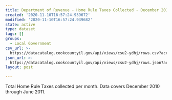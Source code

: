 ```yaml
---
title: Department of Revenue - Home Rule Taxes Collected - December 2010 to June 2011
created: '2020-11-10T16:57:24.939672'
modified: '2020-11-10T16:57:24.939682'
state: active
type: dataset
tags: []
groups:
  - Local Government
csv_url: >-
  https://datacatalog.cookcountyil.gov/api/views/csu2-ydhj/rows.csv?accessType=DOWNLOAD
json_url: >-
  https://datacatalog.cookcountyil.gov/api/views/csu2-ydhj/rows.json?accessType=DOWNLOAD
layout: post

---
```

Total Home Rule Taxes collected per month. Data covers December 2010 through June 2011.
